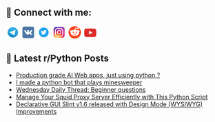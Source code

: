 ## 🔎 Connect with me:
[<img src="https://github.com/bullbesh/bullbesh/blob/main/images/Telegram.png" width="32" height="32" />](https://t.me/bullbesh)
[<img src="https://github.com/bullbesh/bullbesh/blob/main/images/VK.png" width="32" height="32" />](https://vk.com/bullbesh)
[<img src="https://github.com/bullbesh/bullbesh/blob/main/images/Twitter.png" width="32" height="32" />](https://twitter.com/bullbesh1)
[<img src="https://github.com/bullbesh/bullbesh/blob/main/images/Instagram.png" width="32" height="32" />](https://www.instagram.com/bullbesh)
[<img src="https://github.com/bullbesh/bullbesh/blob/main/images/Reddit.png" width="32" height="32" />](https://www.reddit.com/user/bullbesh)
[<img src="https://github.com/bullbesh/bullbesh/blob/main/images/YouTube.png" width="32" height="32" />](https://www.youtube.com/channel/UCtfjRs6uzgq5mfm8S06WTcg)

## 📕 Latest r/Python Posts
<!-- BLOG-POST-LIST:START -->
- [Production grade AI Web apps, just using python ?](https://www.reddit.com/r/Python/comments/1csfimo/production_grade_ai_web_apps_just_using_python/)
- [I made a python bot that plays minesweeper](https://www.reddit.com/r/Python/comments/1csd77f/i_made_a_python_bot_that_plays_minesweeper/)
- [Wednesday Daily Thread: Beginner questions](https://www.reddit.com/r/Python/comments/1cs75gc/wednesday_daily_thread_beginner_questions/)
- [Manage Your Squid Proxy Server Efficiently with This Python Script](https://www.reddit.com/r/Python/comments/1crzgrr/manage_your_squid_proxy_server_efficiently_with/)
- [Declarative GUI Slint v1.6 released with Design Mode &lpar;WYSIWYG&rpar; Improvements](https://www.reddit.com/r/Python/comments/1crsmbe/declarative_gui_slint_v16_released_with_design/)
<!-- BLOG-POST-LIST:END -->
